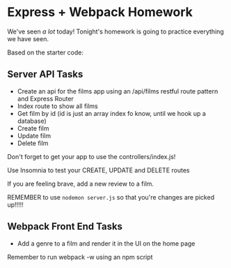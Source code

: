 # Express + Webpack Homework

We've seen _a lot_ today! Tonight's homework is going to practice everything we have seen.

Based on the starter code:

## Server API Tasks
- Create an api for the films app using an /api/films restful route pattern and Express Router
- Index route to show all films
- Get film by id (id is just an array index fo know, until we hook up a database)
- Create film
- Update film
- Delete film

Don't forget to get your app to use the controllers/index.js!

Use Insomnia to test your CREATE, UPDATE and DELETE routes

If you are feeling brave, add a new review to a film.

REMEMBER to use `nodemon server.js` so that you're changes are picked up!!!!!

## Webpack Front End Tasks
* Add a genre to a film and render it in the UI on the home page

Remember to run webpack -w using an npm script
